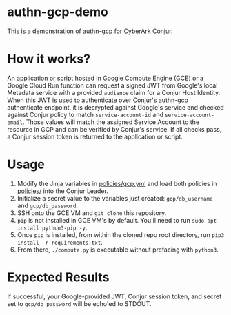 # authn-gcp-demo

This is a demonstration of authn-gcp for [CyberArk Conjur]().

# How it works?

An application or script hosted in Google Compute Engine (GCE) or a Google Cloud Run function can request a signed JWT from Google's local Metadata service with a provided `audience` claim for a Conjur Host Identity. When this JWT is used to authenticate over Conjur's authn-gcp authenticate endpoint, it is decrypted against Google's service and checked against Conjur policy to match `service-account-id` and `service-account-email`. Those values will match the assigned Service Account to the resource in GCP and can be verified by Conjur's service.  If all checks pass, a Conjur session token is returned to the application or script.

# Usage

1. Modify the Jinja variables in [policies/gcp.yml](policies/gcp.yml) and load both policies in [policies/](policies/) into the Conjur Leader.
2. Initialize a secret value to the variables just created: `gcp/db_username` and `gcp/db_password`.
3. SSH onto the GCE VM and `git clone` this repository.
4. `pip` is not installed in GCE VM's by default. You'll need to run `sudo apt install python3-pip -y`.
5. Once `pip` is installed, from within the cloned repo root directory, run `pip3 install -r requirements.txt`.
6. From there, `./compute.py` is executable without prefacing with `python3`.

# Expected Results

If successful, your Google-provided JWT, Conjur session token, and secret set to `gcp/db_password` will be echo'ed to STDOUT.